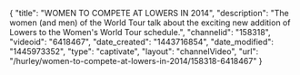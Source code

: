 {
    "title": "WOMEN TO COMPETE AT LOWERS IN 2014",
    "description": "The women (and men) of the World Tour talk about the exciting new addition of Lowers to the Women's World Tour schedule.",
    "channelid": "158318",
    "videoid": "6418467",
    "date_created": "1443716854",
    "date_modified": "1445973352",
    "type": "captivate",
    "layout": "channelVideo",
    "url": "\/hurley\/women-to-compete-at-lowers-in-2014\/158318-6418467"
}